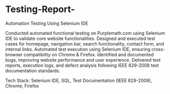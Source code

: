 # Testing-Report-

Automation Testing Using Selenium IDE 

  Conducted automated functional testing on Purplemath.com using Selenium IDE to validate core website functionalities.
  Designed and executed test cases for homepage, navigation bar, search functionality, contact form, and internal links.
  Automated test execution using Selenium IDE, ensuring cross-browser compatibility on Chrome & Firefox.
  Identified and documented bugs, improving website performance and user experience.
  Delivered test reports, execution logs, and defect analysis following IEEE 829-2008 test documentation standards.

Tech Stack: Selenium IDE, SQL, Test Documentation (IEEE 829-2008), Chrome, Firefox
